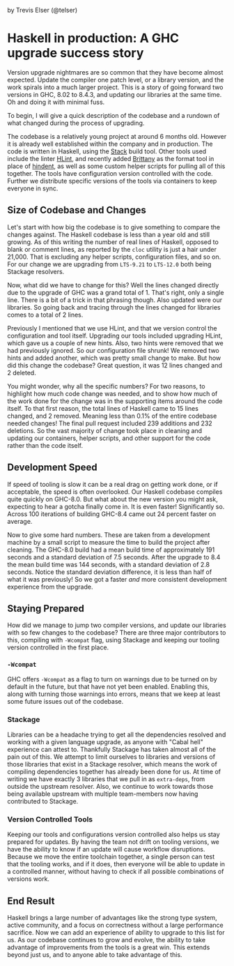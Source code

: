 by Trevis Elser (@telser)
# Haskell in production: A GHC upgrade success story

Version upgrade nightmares are so common that they have become almost expected.
Update the compiler one patch level, or a library version, and the work spirals
into a much larger project. This is a story of going forward two versions in
GHC, 8.02 to 8.4.3, and updating our libraries at the same time. Oh and doing
it with minimal fuss.

To begin, I will give a quick description of the codebase and a rundown of what
changed during the process of upgrading.

The codebase is a relatively young project at around 6 months old. However it
is already well established within the company and in production. The code is
written in Haskell, using the [Stack][] build tool. Other tools used include
the linter [HLint][], and recently added [Brittany][] as the format tool in
place of [hindent][], as well as some custom helper scripts for pulling all of
this together. The tools have configuration version controlled with the code.
Further we distribute specific versions of the tools via containers to keep
everyone in sync.

## Size of Codebase and Changes

Let's start with how big the codebase is to give something to compare the
changes against. The Haskell codebase is less than a year old and still
growing. As of this writing the number of real lines of Haskell, opposed to
blank or comment lines, as reported by the `cloc` utility is just a hair under
21,000. That is excluding any helper scripts, configuration files, and so on.
For our change we are upgrading from `LTS-9.21` to `LTS-12.0` both being
Stackage resolvers.

Now, what did we have to change for this? Well the lines changed directly due
to the upgrade of GHC was a grand total of 1. That's right, only a single line.
There is a bit of a trick in that phrasing though. Also updated were our
libraries. So going back and tracing through the lines changed for libraries
comes to a total of 2 lines.

Previously I mentioned that we use HLint, and that we version control the
configuration and tool itself. Upgrading our tools included upgrading HLint,
which gave us a couple of new hints. Also, two hints were removed that we had
previously ignored. So our configuration file shrunk! We removed two hints and
added another, which was pretty small change to make. But how did this change
the codebase? Great question, it was 12 lines changed and 2 deleted.

You might wonder, why all the specific numbers? For two reasons, to highlight
how much code change was needed, and to show how much of the work done for the
change was in the supporting items around the code itself. To that first
reason, the total lines of Haskell came to 15 lines changed, and 2 removed.
Meaning less than 0.1% of the entire codebase needed changes! The final pull
request included 239 additions and 232 deletions. So the vast majority of
change took place in cleaning and updating our containers, helper scripts, and
other support for the code rather than the code itself.

## Development Speed

If speed of tooling is slow it can be a real drag on getting work done, or if
acceptable, the speed is often overlooked. Our Haskell codebase compiles quite
quickly on GHC-8.0. But what about the new version you might ask, expecting to
hear a gotcha finally come in. It is even faster! Significantly so. Across 100
iterations of building GHC-8.4 came out 24 percent faster on average.

Now to give some hard numbers. These are taken from a development machine by a
small script to measure the time to build the project after cleaning. The
GHC-8.0 build had a mean build time of approximately 191 seconds and a standard
deviation of 7.5 seconds. After the upgrade to 8.4 the mean build time was 144
seconds, with a standard deviation of 2.8 seconds. Notice the standard
deviation difference, it is less than half of what it was previously! So we got
a faster *and* more consistent development experience from the upgrade.

## Staying Prepared

How did we manage to jump two compiler versions, and update our libraries with
so few changes to the codebase?  There are three major contributors to this,
compiling with `-Wcompat` flag, using Stackage and keeping our tooling version
controlled in the first place.

### `-Wcompat`

GHC offers `-Wcompat` as a flag to turn on warnings due to be turned on by
default in the future, but that have not yet been enabled. Enabling this,
along with turning those warnings into errors, means that we keep at least some
future issues out of the codebase.

### Stackage

Libraries can be a headache trying to get all the dependencies resolved and
working with a given language upgrade, as anyone with "Cabal hell" experience
can attest to. Thankfully Stackage has taken almost all of the pain out of
this. We attempt to limit ourselves to libraries and versions of those
libraries that exist in a Stackage resolver, which means the work of compiling
dependencies together has already been done for us. At time of writing we have
exactly 3 libraries that we pull in as `extra-deps`, from outside the upstream
resolver. Also, we continue to work towards those being available upstream with
multiple team-members now having contributed to Stackage.

### Version Controlled Tools

Keeping our tools and configurations version controlled also helps us stay
prepared for updates. By having the team not drift on tooling versions, we have
the ability to know if an update will cause workflow disruptions. Because we
move the entire toolchain together, a single person can test that the tooling
works, and if it does, then everyone will be able to update in a controlled
manner, without having to check if all possible combinations of versions work.

## End Result

Haskell brings a large number of advantages like the strong type system, active
community, and a focus on correctness without a large performance sacrifice.
Now we can add an experience of ability to upgrade to this list for us. As our
codebase continues to grow and evolve, the ability to take advantage of
improvements from the tools is a great win. This extends beyond just us, and to
anyone able to take advantage of this.

[Stack]: https://docs.haskellstack.org/en/stable/README/
[HLint]: https://github.com/ndmitchell/hlint
[Brittany]: https://github.com/lspitzner/brittany
[hindent]: https://github.com/commercialhaskell/hindent
